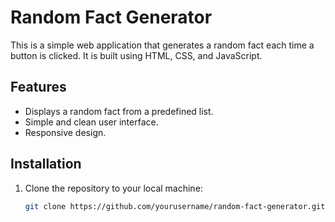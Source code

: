 # Random Fact Generator

This is a simple web application that generates a random fact each time a button is clicked. It is built using HTML, CSS, and JavaScript.

## Features

- Displays a random fact from a predefined list.
- Simple and clean user interface.
- Responsive design.

## Installation

1. Clone the repository to your local machine:

   ```bash
   git clone https://github.com/yourusername/random-fact-generator.git
